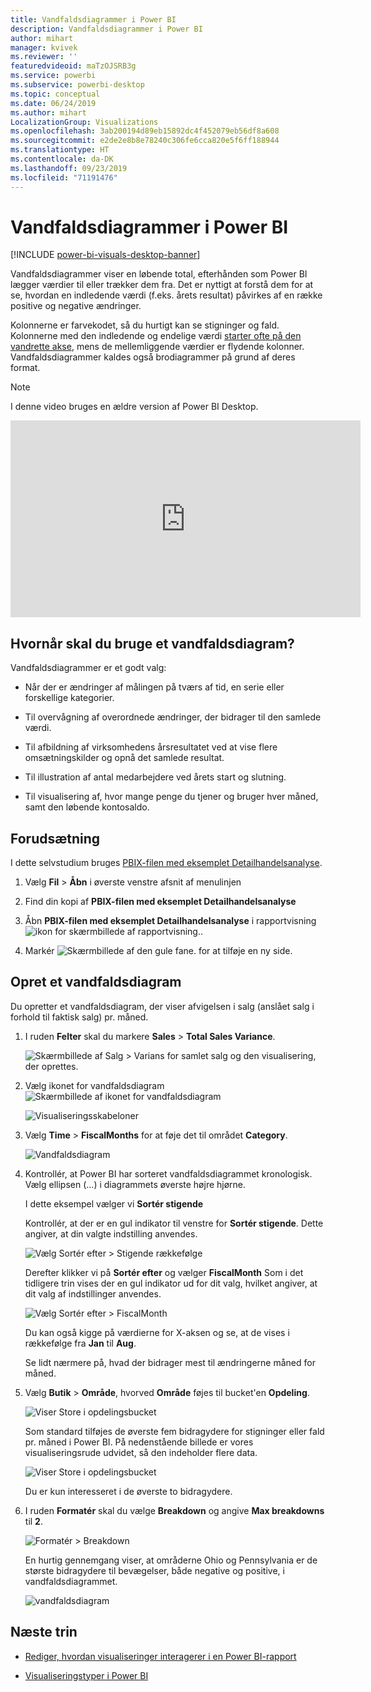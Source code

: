 ```yaml
---
title: Vandfaldsdiagrammer i Power BI
description: Vandfaldsdiagrammer i Power BI
author: mihart
manager: kvivek
ms.reviewer: ''
featuredvideoid: maTzOJSRB3g
ms.service: powerbi
ms.subservice: powerbi-desktop
ms.topic: conceptual
ms.date: 06/24/2019
ms.author: mihart
LocalizationGroup: Visualizations
ms.openlocfilehash: 3ab200194d89eb15892dc4f452079eb56df8a608
ms.sourcegitcommit: e2de2e8b8e78240c306fe6cca820e5f6ff188944
ms.translationtype: HT
ms.contentlocale: da-DK
ms.lasthandoff: 09/23/2019
ms.locfileid: "71191476"
---
```

# <a name="waterfall-charts-in-power-bi"></a>Vandfaldsdiagrammer i Power BI

[!INCLUDE [power-bi-visuals-desktop-banner](../includes/power-bi-visuals-desktop-banner.md)]

Vandfaldsdiagrammer viser en løbende total, efterhånden som Power BI lægger værdier til eller trækker dem fra. Det er nyttigt at forstå dem for at se, hvordan en indledende værdi (f.eks. årets resultat) påvirkes af en række positive og negative ændringer.

Kolonnerne er farvekodet, så du hurtigt kan se stigninger og fald. Kolonnerne med den indledende og endelige værdi [starter ofte på den vandrette akse](https://support.office.com/article/Create-a-waterfall-chart-in-Office-2016-for-Windows-8de1ece4-ff21-4d37-acd7-546f5527f185#BKMK_Float "start på den vandrette akse"), mens de mellemliggende værdier er flydende kolonner. Vandfaldsdiagrammer kaldes også brodiagrammer på grund af deres format.

   > [!NOTE]
   > I denne video bruges en ældre version af Power BI Desktop.
   > 
   > 

<iframe width="560" height="315" src="https://www.youtube.com/embed/qKRZPBnaUXM" frameborder="0" allow="autoplay; encrypted-media" allowfullscreen></iframe>

## <a name="when-to-use-a-waterfall-chart"></a>Hvornår skal du bruge et vandfaldsdiagram?

Vandfaldsdiagrammer er et godt valg:

* Når der er ændringer af målingen på tværs af tid, en serie eller forskellige kategorier.

* Til overvågning af overordnede ændringer, der bidrager til den samlede værdi.

* Til afbildning af virksomhedens årsresultatet ved at vise flere omsætningskilder og opnå det samlede resultat.

* Til illustration af antal medarbejdere ved årets start og slutning.

* Til visualisering af, hvor mange penge du tjener og bruger hver måned, samt den løbende kontosaldo.

## <a name="prerequisite"></a>Forudsætning

I dette selvstudium bruges [PBIX-filen med eksemplet Detailhandelsanalyse](http://download.microsoft.com/download/9/6/D/96DDC2FF-2568-491D-AAFA-AFDD6F763AE3/Retail%20Analysis%20Sample%20PBIX.pbix).

1. Vælg **Fil** > **Åbn** i øverste venstre afsnit af menulinjen
   
2. Find din kopi af **PBIX-filen med eksemplet Detailhandelsanalyse**

1. Åbn **PBIX-filen med eksemplet Detailhandelsanalyse** i rapportvisning ![ikon for skærmbillede af rapportvisning.](media/power-bi-visualization-kpi/power-bi-report-view.png).

1. Markér ![Skærmbillede af den gule fane.](media/power-bi-visualization-kpi/power-bi-yellow-tab.png) for at tilføje en ny side.


## <a name="create-a-waterfall-chart"></a>Opret et vandfaldsdiagram

Du opretter et vandfaldsdiagram, der viser afvigelsen i salg (anslået salg i forhold til faktisk salg) pr. måned.

1. I ruden **Felter** skal du markere **Sales** > **Total Sales Variance**.

   ![Skærmbillede af Salg > Varians for samlet salg og den visualisering, der oprettes.](media/power-bi-visualization-waterfall-charts/power-bi-first-value.png)

1. Vælg ikonet for vandfaldsdiagram ![Skærmbillede af ikonet for vandfaldsdiagram](media/power-bi-visualization-waterfall-charts/power-bi-waterfall-icon.png)

    ![Visualiseringsskabeloner](media/power-bi-visualization-waterfall-charts/convert-waterfall.png)

1. Vælg **Time** > **FiscalMonths** for at føje det til området **Category**.

    ![Vandfaldsdiagram](media/power-bi-visualization-waterfall-charts/power-bi-waterfall.png)

1. Kontrollér, at Power BI har sorteret vandfaldsdiagrammet kronologisk. Vælg ellipsen (...) i diagrammets øverste højre hjørne.

    I dette eksempel vælger vi **Sortér stigende**

    Kontrollér, at der er en gul indikator til venstre for **Sortér stigende**. Dette angiver, at din valgte indstilling anvendes.

    ![Vælg Sortér efter > Stigende rækkefølge](media/power-bi-visualization-waterfall-charts/power-bi-sort-by.png)

    Derefter klikker vi på **Sortér efter** og vælger **FiscalMonth** Som i det tidligere trin vises der en gul indikator ud for dit valg, hvilket angiver, at dit valg af indstillinger anvendes.

    ![Vælg Sortér efter > FiscalMonth](media/power-bi-visualization-waterfall-charts/power-bi-sort-by-fiscal-month.png)

    Du kan også kigge på værdierne for X-aksen og se, at de vises i rækkefølge fra **Jan** til **Aug**.

    Se lidt nærmere på, hvad der bidrager mest til ændringerne måned for måned.

1.  Vælg **Butik** > **Område**, hvorved **Område** føjes til bucket'en **Opdeling**.

    ![Viser Store i opdelingsbucket](media/power-bi-visualization-waterfall-charts/power-bi-waterfall-breakdown.png)

    Som standard tilføjes de øverste fem bidragydere for stigninger eller fald pr. måned i Power BI. På nedenstående billede er vores visualiseringsrude udvidet, så den indeholder flere data. 

    ![Viser Store i opdelingsbucket](media/power-bi-visualization-waterfall-charts/power-bi-waterfall-breakdown-initial.png)

    Du er kun interesseret i de øverste to bidragydere.

1. I ruden **Formatér** skal du vælge **Breakdown** og angive **Max breakdowns** til **2**.

    ![Formatér > Breakdown](media/power-bi-visualization-waterfall-charts/power-bi-waterfall-breakdown-maximum.png)

    En hurtig gennemgang viser, at områderne Ohio og Pennsylvania er de største bidragydere til bevægelser, både negative og positive, i vandfaldsdiagrammet.

    ![vandfaldsdiagram](media/power-bi-visualization-waterfall-charts/power-bi-waterfall-axis.png)

## <a name="next-steps"></a>Næste trin

* [Rediger, hvordan visualiseringer interagerer i en Power BI-rapport](../service-reports-visual-interactions.md)

* [Visualiseringstyper i Power BI](power-bi-visualization-types-for-reports-and-q-and-a.md)
